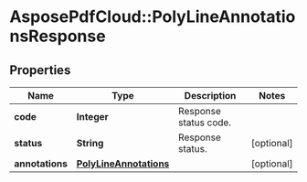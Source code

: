 ﻿# AsposePdfCloud::PolyLineAnnotationsResponse


## Properties
Name | Type | Description | Notes
------------ | ------------- | ------------- | -------------
**code** | **Integer** | Response status code. | 
**status** | **String** | Response status. | [optional] 
**annotations** | [**PolyLineAnnotations**](PolyLineAnnotations.md) |  | [optional] 


